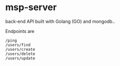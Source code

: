 # msp-server

back-end API built with Golang (GO) and mongodb..

Endpoints are 

```
/ping
/users/find
/users/create
/users/delete
/users/update
```
